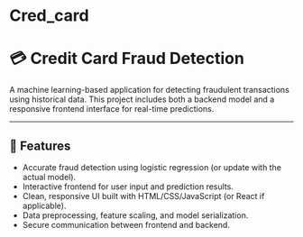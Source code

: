 # Cred_card
# 💳 Credit Card Fraud Detection

A machine learning-based application for detecting fraudulent transactions using historical data. This project includes both a backend model and a responsive frontend interface for real-time predictions.

---

## 🧠 Features

- Accurate fraud detection using logistic regression (or update with the actual model).
- Interactive frontend for user input and prediction results.
- Clean, responsive UI built with HTML/CSS/JavaScript (or React if applicable).
- Data preprocessing, feature scaling, and model serialization.
- Secure communication between frontend and backend.
